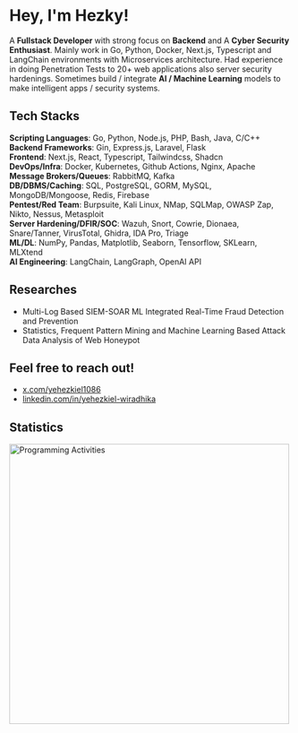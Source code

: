 # Hey, I'm Hezky!

A **Fullstack Developer** with strong focus on **Backend** and A **Cyber Security Enthusiast**. Mainly work in Go, Python, Docker, Next.js, Typescript and LangChain environments with Microservices architecture. Had experience in doing Penetration Tests to 20+ web applications also server security hardenings. Sometimes build / integrate **AI / Machine Learning** models to make intelligent apps / security systems.

## Tech Stacks

**Scripting Languages**: Go, Python, Node.js, PHP, Bash, Java, C/C++ \
**Backend Frameworks**: Gin, Express.js, Laravel, Flask \
**Frontend**: Next.js, React, Typescript, Tailwindcss, Shadcn \
**DevOps/Infra**: Docker, Kubernetes, Github Actions, Nginx, Apache \
**Message Brokers/Queues**: RabbitMQ, Kafka \
**DB/DBMS/Caching**: SQL, PostgreSQL, GORM, MySQL, MongoDB/Mongoose, Redis, Firebase \
**Pentest/Red Team**: Burpsuite, Kali Linux, NMap, SQLMap, OWASP Zap, Nikto, Nessus, Metasploit \
**Server Hardening/DFIR/SOC**: Wazuh, Snort, Cowrie, Dionaea, Snare/Tanner, VirusTotal, Ghidra, IDA Pro, Triage \
**ML/DL**: NumPy, Pandas, Matplotlib, Seaborn, Tensorflow, SKLearn, MLXtend \
**AI Engineering**: LangChain, LangGraph, OpenAI API

## Researches
- Multi-Log Based SIEM-SOAR ML Integrated Real-Time Fraud Detection and Prevention
- Statistics, Frequent Pattern Mining and Machine Learning Based Attack Data Analysis of Web Honeypot

## Feel free to reach out!

- [x.com/yehezkiel1086](https://x.com/yehezkiel1086)
- [linkedin.com/in/yehezkiel-wiradhika](https://www.linkedin.com/in/yehezkiel-wiradhika/)

<!--
## Blogs
- [medium.com/@yehezkiel1086](https://medium.com/@yehezkiel1086)
- [dev.to/yehezkiel1086](https://dev.to/yehezkiel1086)

## Other Links
- [codewars.com/users/yehezkiel1086](https://www.codewars.com/users/yehezkiel1086)
- [leetcode.com/u/yehezkiel1086](https://leetcode.com/u/yehezkiel1086/)
- [hackerrank.com/profile/yehezkiel1086](https://www.hackerrank.com/profile/yehezkiel1086)
-->

## Statistics

<img src="https://wakatime.com/share/@e08f8b14-02a9-4fc3-a997-6be14dbaff15/e0db48a9-2abd-4bcd-a59a-d5d04197f2d6.svg" alt="Programming Activities" width="500" />

